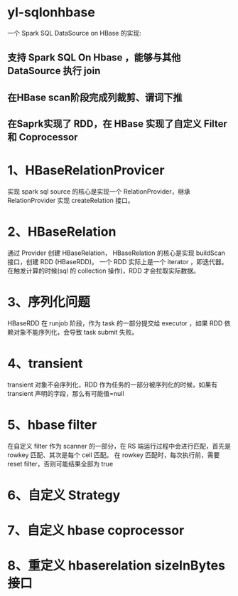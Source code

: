 # yl-sqlonhbase
一个 Spark SQL DataSource on HBase 的实现:
## 支持 Spark SQL On Hbase ，能够与其他 DataSource 执行 join 
## 在HBase scan阶段完成列裁剪、谓词下推
## 在Saprk实现了 RDD，在 HBase 实现了自定义 Filter 和 Coprocessor

# 1、HBaseRelationProvicer
实现 spark sql source 的核心是实现一个 RelationProvider，继承 RelationProvider 实现 createRelation 接口。

# 2、HBaseRelation
通过 Provider 创建 HBaseRelation， HBaseRelation 的核心是实现 buildScan 接口，创建 RDD (HBaseRDD)。
一个 RDD 实际上是一个 iterator<InternalRow> ，即迭代器。在触发计算的时候(sql 的 collection 操作)，RDD 才会拉取实际数据。

# 3、序列化问题 
HBaseRDD 在 runjob 阶段，作为 task 的一部分提交给 executor ，如果 RDD 依赖对象不能序列化，会导致 task submit 失败。

# 4、transient 
transient 对象不会序列化，RDD 作为任务的一部分被序列化的时候，如果有 transient 声明的字段，那么有可能值=null

# 5、hbase filter
在自定义 filter 作为 scanner 的一部分，在 RS 端运行过程中会进行匹配，首先是 rowkey 匹配、其次是每个 cell 匹配。
在 rowkey 匹配时，每次执行前，需要 reset filter，否则可能结果全部为 true

# 6、自定义 Strategy

# 7、自定义 hbase coprocessor

# 8、重定义 hbaserelation  sizeInBytes 接口

